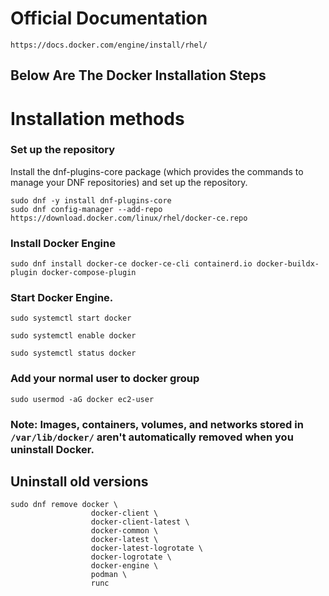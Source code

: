 # Official Documentation
```
https://docs.docker.com/engine/install/rhel/
```

## Below Are The Docker Installation Steps


# Installation methods

### Set up the repository
Install the dnf-plugins-core package (which provides the commands to manage your DNF repositories) and set up the repository.

```
sudo dnf -y install dnf-plugins-core
sudo dnf config-manager --add-repo https://download.docker.com/linux/rhel/docker-ce.repo
```

### Install Docker Engine

```
sudo dnf install docker-ce docker-ce-cli containerd.io docker-buildx-plugin docker-compose-plugin
```

### Start Docker Engine.
```
sudo systemctl start docker
```
```
sudo systemctl enable docker
```
```
sudo systemctl status docker
```

### Add your normal user to docker group
```
sudo usermod -aG docker ec2-user
```

### Note: Images, containers, volumes, and networks stored in `/var/lib/docker/` aren't automatically removed when you uninstall Docker.


## Uninstall old versions

```
sudo dnf remove docker \
                  docker-client \
                  docker-client-latest \
                  docker-common \
                  docker-latest \
                  docker-latest-logrotate \
                  docker-logrotate \
                  docker-engine \
                  podman \
                  runc
```

